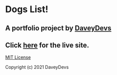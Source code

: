 # Dogs List!

## A portfolio project by [DaveyDevs](https://daveydevs.netlify.app/)

## Click [here](https://sad-clarke-953af3.netlify.app/) for the live site. 

[MIT License](https://opensource.org/licenses/MIT)

Copyright (c) 2021 DaveyDevs
